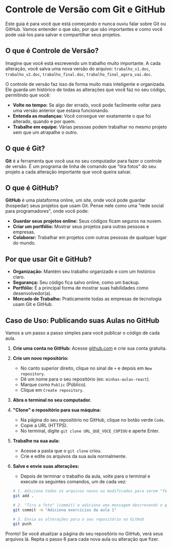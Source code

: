 # Controle de Versão com Git e GitHub

Este guia é para você que está começando e nunca ouviu falar sobre Git ou GitHub. Vamos entender o que são, por que são importantes e como você pode usá-los para salvar e compartilhar seus projetos.

## O que é Controle de Versão?

Imagine que você está escrevendo um trabalho muito importante. A cada alteração, você salva uma nova versão do arquivo: `trabalho_v1.doc`, `trabalho_v2.doc`, `trabalho_final.doc`, `trabalho_final_agora_vai.doc`.

O controle de versão faz isso de forma muito mais inteligente e organizada. Ele guarda um histórico de todas as alterações que você faz no seu código, permitindo que você:

*   **Volte no tempo:** Se algo der errado, você pode facilmente voltar para uma versão anterior que estava funcionando.
*   **Entenda as mudanças:** Você consegue ver exatamente o que foi alterado, quando e por quem.
*   **Trabalhe em equipe:** Várias pessoas podem trabalhar no mesmo projeto sem que um atrapalhe o outro.

## O que é Git?

**Git** é a ferramenta que você usa no seu computador para fazer o controle de versão. É um programa de linha de comando que "tira fotos" do seu projeto a cada alteração importante que você queira salvar.

## O que é GitHub?

**GitHub** é uma plataforma online, um site, onde você pode guardar (hospedar) seus projetos que usam Git. Pense nele como uma "rede social para programadores", onde você pode:

*   **Guardar seus projetos online:** Seus códigos ficam seguros na nuvem.
*   **Criar um portfólio:** Mostrar seus projetos para outras pessoas e empresas.
*   **Colaborar:** Trabalhar em projetos com outras pessoas de qualquer lugar do mundo.

## Por que usar Git e GitHub?

*   **Organização:** Mantém seu trabalho organizado e com um histórico claro.
*   **Segurança:** Seu código fica salvo online, como um backup.
*   **Portfólio:** É a principal forma de mostrar suas habilidades como desenvolvedor(a).
*   **Mercado de Trabalho:** Praticamente todas as empresas de tecnologia usam Git e GitHub.

## Caso de Uso: Publicando suas Aulas no GitHub

Vamos a um passo a passo simples para você publicar o código de cada aula.

1.  **Crie uma conta no GitHub:** Acesse [github.com](https://github.com) e crie sua conta gratuita.

2.  **Crie um novo repositório:**
    *   No canto superior direito, clique no sinal de `+` e depois em `New repository`.
    *   Dê um nome para o seu repositório (ex: `minhas-aulas-react`).
    *   Marque como `Public` (Público).
    *   Clique em `Create repository`.

3.  **Abra o terminal no seu computador.**

4.  **"Clone" o repositório para sua máquina:**
    *   Na página do seu repositório no GitHub, clique no botão verde `Code`.
    *   Copie a URL (HTTPS).
    *   No terminal, digite `git clone URL_QUE_VOCE_COPIOU` e aperte Enter.

5.  **Trabalhe na sua aula:**
    *   Acesse a pasta que o `git clone` criou.
    *   Crie e edite os arquivos da sua aula normalmente.

6.  **Salve e envie suas alterações:**
    *   Depois de terminar o trabalho da aula, volte para o terminal e execute os seguintes comandos, um de cada vez:

    ```bash
    # 1. Adiciona todos os arquivos novos ou modificados para serem "fotografados"
    git add .

    # 2. "Tira a foto" (commit) e adiciona uma mensagem descrevendo o que você fez
    git commit -m "Adiciona exercícios da aula 1"

    # 3. Envia as alterações para o seu repositório no GitHub
    git push
    ```

Pronto! Se você atualizar a página do seu repositório no GitHub, verá seus arquivos lá. Repita o passo 6 para cada nova aula ou alteração que fizer.
